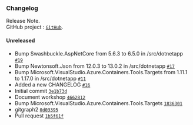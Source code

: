 ### Changelog

Release Note.  
GitHub project : [`GitHub`](https://github.com/Insight-EMEA/cp-github-workshop-template).

#### Unreleased



- Bump Swashbuckle.AspNetCore from 5.6.3 to 6.5.0 in /src/dotnetapp [`#19`](https://github.com/Insight-EMEA/cp-github-workshop-template/pull/19)
- Bump Newtonsoft.Json from 12.0.3 to 13.0.2 in /src/dotnetapp [`#17`](https://github.com/Insight-EMEA/cp-github-workshop-template/pull/17)
- Bump Microsoft.VisualStudio.Azure.Containers.Tools.Targets from 1.11.1 to 1.17.0 in /src/dotnetapp [`#11`](https://github.com/Insight-EMEA/cp-github-workshop-template/pull/11)
- Added a new CHANGELOG [`#16`](https://github.com/Insight-EMEA/cp-github-workshop-template/pull/16)
- Initial commit [`3e1b73d`](https://github.com/Insight-EMEA/cp-github-workshop-template/commit/3e1b73d47dcd079336927fb3f3eb550492e99648)
- Document workshop [`4662812`](https://github.com/Insight-EMEA/cp-github-workshop-template/commit/466281241ff29d0a1edae03e91fbb3785799dfb4)
- Bump Microsoft.VisualStudio.Azure.Containers.Tools.Targets [`1836301`](https://github.com/Insight-EMEA/cp-github-workshop-template/commit/1836301af6402deb7f1124a34781a6b8e3b7da94)
- gitgraph2 [`0d03395`](https://github.com/Insight-EMEA/cp-github-workshop-template/commit/0d03395de425eba319fb0a7bd0f528e18c7a3199)
- Pull request [`1b5f61f`](https://github.com/Insight-EMEA/cp-github-workshop-template/commit/1b5f61fa0941ef388d87cf9a0bed24acdb90e622)


